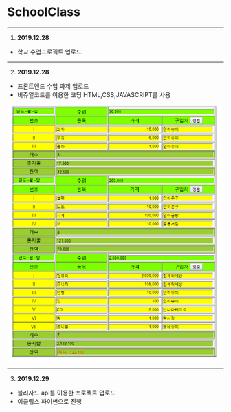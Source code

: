 # SchoolClass

<hr/>

1. **2019.12.28**
* 학교 수업프로젝트 업로드

<hr/>

2. **2019.12.28**
* 프론트엔드 수업 과제 업로드
* 비쥬얼코드를 이용한 코딩 HTML,CSS,JAVASCRIPT를 사용

![프론트엔드](./111214.png)

<hr/>

3. **2019.12.29**
* 블리자드 api를 이용한 프로젝트 업로드
* 이클립스 파이썬으로 진행